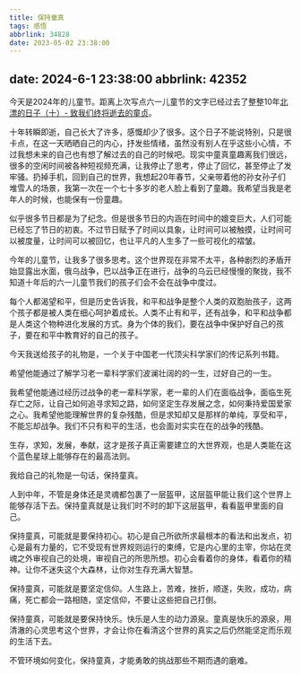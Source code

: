 ```yaml
---
title: 保持童真
tags: 感悟
abbrlink: 34828
date: 2023-05-02 23:38:00
---
```

date: 2024-6-1 23:38:00
abbrlink: 42352
---

今天是2024年的儿童节。距离上次写点六一儿童节的文字已经过去了整整10年[北漂的日子（十）- 致我们终将逝去的童贞](http://www.daoyuly.cn/2014/%E5%8C%97%E6%BC%82%E7%9A%84%E6%97%A5%E5%AD%90%EF%BC%88%E5%8D%81%EF%BC%89%E8%87%B4%E6%88%91%E4%BB%AC%E7%BB%88%E5%B0%86%E9%80%9D%E5%8E%BB%E7%9A%84%E7%AB%A5%E8%B4%9E/)。

十年转瞬即逝，自己长大了许多，感慨却少了很多。这个日子不能说特别，只是很卡点，在这一天晒晒自己的内心，抒发些情绪，虽然没有别人在乎这些小心情，不过我想未来的自己也有想了解过去的自己的时候吧。现实中童真童趣离我们很远，很多的空闲时间被各种短视频充满，让我停止了思考，停止了回忆，甚至停止了发牢骚。扔掉手机，回到自己的世界，我想起20年春节，父亲带着他的孙女孙子们堆雪人的场景，我第一次在一个七十多岁的老人脸上看到了童趣。我希望当我是老年人的时候，也能保有一份童趣。

似乎很多节日都是为了纪念。但是很多节日的内涵在时间中的嬗变巨大，人们可能已经忘了节日的初衷。不过节日赋予了时间以具象，让时间可以被触摸，让时间可以被度量，让时间可以被回忆，也让平凡的人生多了一些可视化的褶皱。

今年的儿童节，让我多了很多思考。这个世界现在非常不太平，各种剧烈的矛盾开始显露出水面，俄乌战争，巴以战争正在进行，战争的乌云已经慢慢的聚拢，我不知道十年后的六一儿童节我们的孩子们会不会在战争中度过。

每个人都渴望和平，但是历史告诉我，和平和战争是整个人类的双胞胎孩子，这两个孩子都是被人类在细心呵护着成长。人类不止有和平，还有战争，和平和战争都是人类这个物种进化发展的方式。身为个体的我们，要在战争中保护好自己的孩子，要在和平中教育好的自己的孩子。

今天我送给孩子的礼物是，一个关于中国老一代顶尖科学家们的传记系列书籍。

希望他能通过了解学习老一辈科学家们波澜壮阔的的一生，过好自己的一生。

我希望他能通过经历过战争的老一辈科学家，老一辈的人们在面临战争，面临生死存亡之际，让自己如何追寻求知之路，如何坚定生存发展之念，如何秉持爱国爱家之心。我希望他能理解世界的复杂残酷，但是求知却又是那样的单纯，享受和平，不能忘却战争。我们不只有和平的生活，也会面对实实在在的战争的残酷。

生存，求知，发展，奉献，这才是孩子真正需要建立的大世界观，也是人类能在这个蓝色星球上能够存在的最高法则。

我给自己的礼物是一句话，保持童真。

人到中年，不管是身体还是灵魂都包裹了一层盔甲，这层盔甲能让我们这个世界上能够存活下去。保持童真就是让我们时不时的卸下这层盔甲，看看盔甲里面的自己。

保持童真，可能就是要保持初心。初心是自己所欲所求最根本的看法和出发点，初心是最有力量的，它不受现有世界规则运行的束缚，它是内心里的主宰，你站在灵魂之外审视自己的处境，审视自己的所思所想。初心会看着你的身体，看着你的精神。让你不迷失这个大森林，让你对生存充满大智慧。

保持童真，可能就是要坚定信仰。人生路上，苦难，挫折，顺遂，失败，成功，病痛，死亡都会一路相随，坚定信仰，不要让这些把自己打倒。

保持童真，可能就是要保持快乐。快乐是人生的动力源泉。童真是快乐的源泉，用清澈的心灵思考这个世界，才会让你在看清这个世界的真实之后仍然能坚定而乐观的生活下去。

不管环境如何变化，保持童真，才能勇敢的挑战那些不期而遇的磨难。



